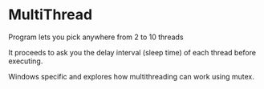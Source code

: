 # MultiThread

Program lets you pick anywhere from 2 to 10 threads

It proceeds to ask you the delay interval (sleep time) of each thread before executing.

Windows specific and explores how multithreading can work using mutex. 
